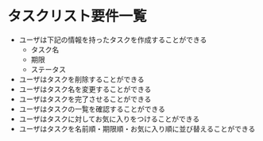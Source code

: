 # タスクリスト要件一覧

- ユーザは下記の情報を持ったタスクを作成することができる
  - タスク名
  - 期限
  - ステータス
- ユーザはタスクを削除することができる
- ユーザはタスク名を変更することができる
- ユーザはタスクを完了させることができる
- ユーザはタスクの一覧を確認することができる
- ユーザはタスクに対してお気に入りをつけることができる
- ユーザはタスクを名前順・期限順・お気に入り順に並び替えることができる
